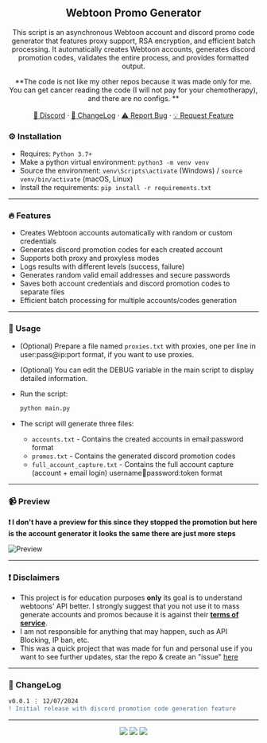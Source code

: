 <div align="center">
  <h2 align="center">Webtoon Promo Generator</h2>
  <p align="center">
This script is an asynchronous Webtoon account and discord promo code generator that features proxy support, RSA encryption, and efficient batch processing. It automatically creates Webtoon accounts, generates discord promotion codes, validates the entire process, and provides formatted output.

**The code is not like my other repos because it was made only for me. You can get cancer reading the code (I will not pay for your chemotherapy), and there are no configs. **
    <br />
    <br />
    <a href="https://discord.cyberious.xyz">💬 Discord</a>
    ·
    <a href="https://github.com/sexfrance/Webtoons-Promo-Gen#-changelog">📜 ChangeLog</a>
    ·
    <a href="https://github.com/sexfrance/Webtoons-Promo-Gen/issues">⚠️ Report Bug</a>
    ·
    <a href="https://github.com/sexfrance/Webtoons-Promo-Genn/issues">💡 Request Feature</a>
  </p>
</div>

### ⚙️ Installation

- Requires: `Python 3.7+`
- Make a python virtual environment: `python3 -m venv venv`
- Source the environment: `venv\Scripts\activate` (Windows) / `source venv/bin/activate` (macOS, Linux)
- Install the requirements: `pip install -r requirements.txt`

---

### 🔥 Features

- Creates Webtoon accounts automatically with random or custom credentials
- Generates discord promotion codes for each created account
- Supports both proxy and proxyless modes
- Logs results with different levels (success, failure)
- Generates random valid email addresses and secure passwords
- Saves both account credentials and discord promotion codes to separate files
- Efficient batch processing for multiple accounts/codes generation

---

### 📝 Usage

- (Optional) Prepare a file named `proxies.txt` with proxies, one per line in user:pass@ip:port format, if you want to use proxies.

- (Optional) You can edit the DEBUG variable in the main script to display detailed information.

- Run the script:

  ```sh
  python main.py
  ```

- The script will generate three files:
  - `accounts.txt` - Contains the created accounts in email:password format
  - `promos.txt` - Contains the generated discord promotion codes
  - `full_account_capture.txt` - Contains the full account capture (account + email login) username:email:password:token format

---

### 📹 Preview

**❗ I don't have a preview for this since they stopped the promotion but here is the account generator it looks the same there are just more steps**

![Preview](https://i.imgur.com/qPJpXTs.gif)

---

### ❗ Disclaimers

- This project is for education purposes **only** its goal is to understand webtoons' API better. I strongly suggest that you not use it to mass generate accounts and promos because it is against their [**terms of service**](https://www.webtoons.com/en/terms).
- I am not responsible for anything that may happen, such as API Blocking, IP ban, etc.
- This was a quick project that was made for fun and personal use if you want to see further updates, star the repo & create an "issue" [here](https://github.com/sexfrance/Webtoons-Promo-Gen/issues/)

---

### 📜 ChangeLog

```diff
v0.0.1 ⋮ 12/07/2024
! Initial release with discord promotion code generation feature
```

---

<p align="center">
  <img src="https://img.shields.io/github/license/sexfrance/Webtoons-Promo-Gen.svg?style=for-the-badge&labelColor=black&color=f429ff&logo=IOTA"/>
  <img src="https://img.shields.io/github/stars/sexfrance/Webtoons-Promo-Gen.svg?style=for-the-badge&labelColor=black&color=f429ff&logo=IOTA"/>
  <img src="https://img.shields.io/github/languages/top/sexfrance/Webtoons-Promo-Gen.svg?style=for-the-badge&labelColor=black&color=f429ff&logo=python"/>
</p>
